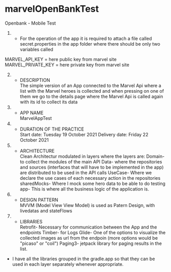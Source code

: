 # marvelOpenBankTest
Openbank - Mobile Test

1) - For the operation of the app it is required to attach a file called secret.properties in the app folder
where there should be only two variables called

MARVEL_API_KEY = here public key from marvel site
MARVEL_PRIVATE_KEY = here private key from marvel site

2) - DESCRIPTION  
The simple version of an App connected to the Marvel Api where a list with the Marvel heroes is collected
and when pressing on one of them we go to the details page where the Marvel Api is called again with its id to collect its data

3) - APP NAME  
MarvelAppTest

4) - DURATION OF THE PRACTICE  
Start date: Tuesday 19 October 2021
Delivery date: Friday 22 October 2021

5) - ARCHITECTURE  
Clean Architectur modulated in layers where the layers are:
Domain- to collect the modules of the main API
Data- where the repositories and sources (interfaces that will have to be implemented in the app) are distributed to be used in the API calls
UseCase- Where we declare the use cases of each necessary action in the repositories
sharedMocks- Where I mock some hero data to be able to do testing
app- This is where all the business logic of the application is.

6) - DESIGN PATTERN    
MVVM (Model View View Model) is used as Patern Design, with livedatas and stateFlows

7) - LIBRARIES  
Retrofit- Necessary for communication between the App and the endpoints
Timber- for Logs
Glide- One of the options to visualize the collected images as url from the endpoin (more options would be "picaso" or "coil")
Paging3- jetpack library for paging results in the list.

- I have all the libraries grouped in the gradle.app so that they can be used in each layer separately whenever appropriate.
